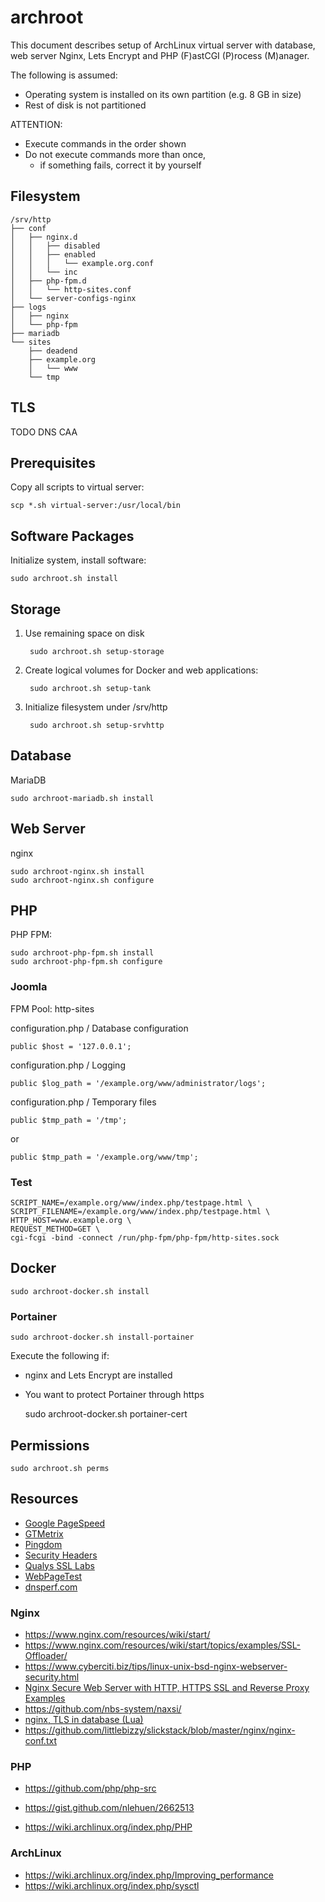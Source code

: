 # archroot

This document describes setup of ArchLinux virtual server with database, web server Nginx, Lets Encrypt and PHP (F)astCGI (P)rocess (M)anager.

The following is assumed:

* Operating system is installed on its own partition (e.g. 8 GB in size)
* Rest of disk is not partitioned

ATTENTION:

* Execute commands in the order shown
* Do not execute commands more than once,
  * if something fails, correct it by yourself

## Filesystem

    /srv/http
    ├── conf
    │   ├── nginx.d
    │   │   ├── disabled
    │   │   ├── enabled
    │   │   │   └── example.org.conf
    │   │   └── inc
    │   ├── php-fpm.d
    │   │   └── http-sites.conf
    │   └── server-configs-nginx
    ├── logs
    │   ├── nginx
    │   └── php-fpm
    ├── mariadb
    └── sites
        ├── deadend
        ├── example.org
        │   └── www
        └── tmp

## TLS

TODO DNS CAA

## Prerequisites

Copy all scripts to virtual server:

    scp *.sh virtual-server:/usr/local/bin

## Software Packages

Initialize system, install software:

    sudo archroot.sh install

## Storage

1. Use remaining space on disk

        sudo archroot.sh setup-storage

1. Create logical volumes for Docker and web applications:

        sudo archroot.sh setup-tank

1. Initialize filesystem under /srv/http

        sudo archroot.sh setup-srvhttp

## Database

MariaDB

    sudo archroot-mariadb.sh install

## Web Server

nginx

    sudo archroot-nginx.sh install
    sudo archroot-nginx.sh configure

## PHP

PHP FPM:

    sudo archroot-php-fpm.sh install
    sudo archroot-php-fpm.sh configure

### Joomla

FPM Pool: http-sites

configuration.php / Database configuration

    public $host = '127.0.0.1';

configuration.php / Logging

    public $log_path = '/example.org/www/administrator/logs';

configuration.php / Temporary files

    public $tmp_path = '/tmp';

or

    public $tmp_path = '/example.org/www/tmp';

### Test

    SCRIPT_NAME=/example.org/www/index.php/testpage.html \
    SCRIPT_FILENAME=/example.org/www/index.php/testpage.html \
    HTTP_HOST=www.example.org \
    REQUEST_METHOD=GET \
    cgi-fcgi -bind -connect /run/php-fpm/php-fpm/http-sites.sock

## Docker

    sudo archroot-docker.sh install

### Portainer

    sudo archroot-docker.sh install-portainer

Execute the following if:

* nginx and Lets Encrypt are installed
* You want to protect Portainer through https

    sudo archroot-docker.sh portainer-cert

## Permissions

    sudo archroot.sh perms

## Resources

* [Google PageSpeed](https://developers.google.com/speed/pagespeed/insights/)
* [GTMetrix](https://gtmetrix.com/)
* [Pingdom](https://tools.pingdom.com/)
* [Security Headers](https://securityheaders.com/)
* [Qualys SSL Labs](https://www.ssllabs.com/ssltest/analyze.html)
* [WebPageTest](https://www.webpagetest.org/)
* [dnsperf.com](https://www.dnsperf.com/#!dns-resolvers,Europe)

### Nginx

* https://www.nginx.com/resources/wiki/start/
* https://www.nginx.com/resources/wiki/start/topics/examples/SSL-Offloader/
* https://www.cyberciti.biz/tips/linux-unix-bsd-nginx-webserver-security.html
* [Nginx Secure Web Server with HTTP, HTTPS SSL and Reverse Proxy Examples](https://calomel.org/nginx.html)
* https://github.com/nbs-system/naxsi/
* [nginx, TLS in database (Lua)](https://github.com/Vestorly/nginx-dynamic-ssl/blob/master/conf/nginx.conf)
* https://github.com/littlebizzy/slickstack/blob/master/nginx/nginx-conf.txt

### PHP

* https://github.com/php/php-src
* https://gist.github.com/nlehuen/2662513

* https://wiki.archlinux.org/index.php/PHP

### ArchLinux

* https://wiki.archlinux.org/index.php/Improving_performance
* https://wiki.archlinux.org/index.php/sysctl

